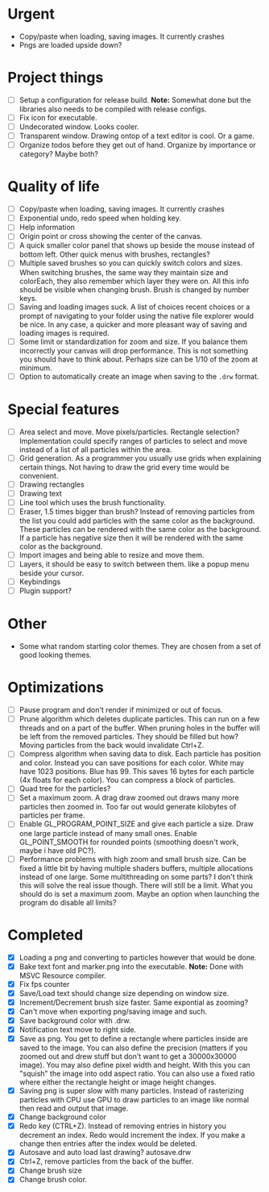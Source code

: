 # Urgent
- Copy/paste when loading, saving images. It currently crashes
- Pngs are loaded upside down?
# Project things
- [ ] Setup a configuration for release build. **Note:** Somewhat done but the libraries also needs to be compiled with release configs.
- [ ] Fix icon for executable.
- [ ] Undecorated window. Looks cooler.
- [ ] Transparent window. Drawing ontop of a text editor is cool. Or a game.
- [ ] Organize todos before they get out of hand. Organize by importance or category? Maybe both?
# Quality of life
- [ ] Copy/paste when loading, saving images. It currently crashes
- [ ] Exponential undo, redo speed when holding key.
- [ ] Help information
- [ ] Origin point or cross showing the center of the canvas.
- [ ] A quick smaller color panel that shows up beside the mouse instead of bottom left. Other quick menus with brushes, rectangles?
- [ ] Multiple saved brushes so you can quickly switch colors and sizes. When switching brushes, the same way they maintain size and colorEach, they also remember which layer they were on. All this info should be visible when changing brush. Brush is changed by number keys.
- [ ] Saving and loading images suck. A list of choices recent choices or a prompt of navigating to your folder using the native file explorer would be nice. In any case, a quicker and more pleasant way of saving and loading images is required.
- [ ] Some limit or standardization for zoom and size. If you balance them incorrectly your canvas will drop performance. This is not something you should have to think about. Perhaps size can be 1/10 of the zoom at minimum.
- [ ] Option to automatically create an image when saving to the `.drw` format.
# Special features
- [ ] Area select and move. Move pixels/particles. Rectangle selection? Implementation could specify ranges of particles to select and move instead of a list of all particles within the area.
- [ ] Grid generation. As a programmer you usually use grids when explaining certain things. Not having to draw the grid every time would be convenient.
- [ ] Drawing rectangles
- [ ] Drawing text
- [ ] Line tool which uses the brush functionality.
- [ ] Eraser, 1.5 times bigger than brush? Instead of removing particles from the list you could add particles with the same color as the background. These particles can be rendered with the same color as the background. If a particle has negative size then it will be rendered with the same color as the background. 
- [ ] Import images and being able to resize and move them.
- [ ] Layers, it should be easy to switch between them. like a popup menu beside your cursor.
- [ ] Keybindings
- [ ] Plugin support?
# Other
- Some what random starting color themes. They are chosen from a set of good looking themes.
# Optimizations
- [ ] Pause program and don't render if minimized or out of focus.
- [ ] Prune algorithm which deletes duplicate particles. This can run on a few threads and on a part of the buffer. When pruning holes in the buffer will be left from the removed particles. They should be filled but how? Moving particles from the back would invalidate Ctrl+Z.
- [ ] Compress algorithm when saving data to disk. Each particle has position and color. Instead you can save positions for each color. White may have 1023 positions. Blue has 99. This saves 16 bytes for each particle (4x floats for each color). You can compress a block of particles.
- [ ] Quad tree for the particles?
- [ ] Set a maximum zoom. A drag draw zoomed out draws many more particles then zoomed in. Too far out would generate kilobytes of particles per frame.
- [ ] Enable GL_PROGRAM_POINT_SIZE and give each particle a size. Draw one large particle instead of many small ones. Enable GL_POINT_SMOOTH for rounded points (smoothing doesn't work, maybe i have old PC?).
- [ ] Performance problems with high zoom and small brush size. Can be fixed a little bit by having multiple shaders buffers, multiple allocations instead of one large. Some multithreading on some parts? I don't think this will solve the real issue though. There will still be a limit. What you should do is set a maximum zoom. Maybe an option when launching the program do disable all limits?
# Completed
- [x] Loading a png and converting to particles however that would be done.
- [x] Bake text font and marker.png into the executable. **Note:** Done with MSVC Resource compiler.
- [x] Fix fps counter
- [x] Save/Load text should change size depending on window size.
- [x] Increment/Decrement brush size faster. Same expontial as zooming?
- [x] Can't move when exporting png/saving image and such.
- [x] Save background color with .drw.
- [x] Notification text move to right side.
- [x] Save as png. You get to define a rectangle where particles inside are saved to the image. You can also define the precision (matters if you zoomed out and drew stuff but don't want to get a 30000x30000 image). You may also define pixel width and height. With this you can "squish" the image into odd aspect ratio. You can also use a fixed ratio where either the rectangle height or image height changes.
- [x] Saving png is super slow with many particles. Instead of rasterizing particles with CPU use GPU to draw particles to an image like normal then read and output that image.
- [x] Change background color
- [x] Redo key (CTRL+Z). Instead of removing entries in history you decrement an index. Redo would increment the index. If you make a change then entries after the index would be deleted.
- [x] Autosave and auto load last drawing? autosave.drw
- [x] Ctrl+Z, remove particles from the back of the buffer.
- [x] Change brush size
- [x] Change brush color.